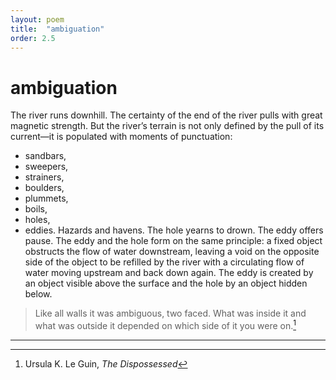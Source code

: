 ```yaml
---
layout: poem
title:  "ambiguation"
order: 2.5
---
```


# ambiguation

The river runs downhill. The certainty of the end of the river pulls with great magnetic strength. But the river’s terrain is not only defined by the pull of its current—it is populated with moments of punctuation:
- sandbars,
- sweepers,
- strainers,
- boulders,
- plummets,
- boils,
- holes,
- eddies. Hazards and havens. The hole yearns to drown. The eddy offers pause. The eddy and the hole form on the same principle: a fixed object obstructs the flow of water downstream, leaving a void on the opposite side of the object to be refilled by the river with a circulating flow of water moving upstream and back down again. The eddy is created by an object visible above the surface and the hole by an object hidden below.

> Like all walls it was ambiguous, two faced. What was inside it and what was outside it depended on which side of it you were on.[^14]

------

[^14]: Ursula K. Le Guin, *The Dispossessed*
